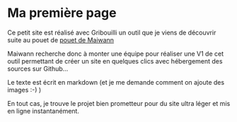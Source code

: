 ---
---

# Ma première page

Ce petit site est réalisé avec Gribouilli un outil que je viens de découvrir suite au pouet de [pouet de Maiwann]([https://github.com/adam-p/markdown-here/wiki/Markdown-Cheatsheet#table-of-contents](https://re.lire.im/@maiwann@framapiaf.org/109382987941333678))

Maiwann recherche donc à monter une équipe pour réaliser une V1 de cet outil permettant de créer un site en quelques clics avec hébergement des sources sur Github…

Le texte est écrit en markdown (et je me demande comment on ajoute des images :-) )

En tout cas, je trouve le projet bien prometteur pour du site ultra léger et mis en ligne instantanément.
